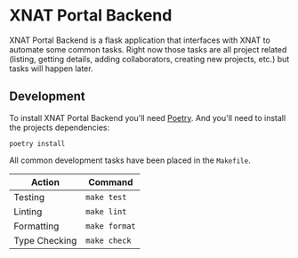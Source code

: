 # XNAT Portal Backend

XNAT Portal Backend is a flask application that interfaces with XNAT to
automate some common tasks. Right now those tasks are all project related
(listing, getting details, adding collaborators, creating new projects, etc.)
but tasks will happen later.

## Development

To install XNAT Portal Backend you'll need [Poetry][poetry]. And you'll need
to install the projects dependencies:

```
poetry install
```

All common development tasks have been placed in the `Makefile`.

| Action        | Command       |
| ------------- | ------------- |
| Testing       | `make test`   |
| Linting       | `make lint`   |
| Formatting    | `make format` |
| Type Checking | `make check`  |

[poetry]: https://python-poetry.org/docs/#installation
